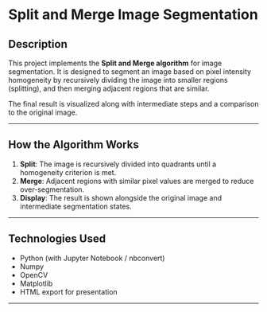 # Split and Merge Image Segmentation

## Description

This project implements the **Split and Merge algorithm** for image segmentation. It is designed to segment an image based on pixel intensity homogeneity by recursively dividing the image into smaller regions (splitting), and then merging adjacent regions that are similar.

The final result is visualized along with intermediate steps and a comparison to the original image.

---

## How the Algorithm Works

1. **Split**: The image is recursively divided into quadrants until a homogeneity criterion is met.
2. **Merge**: Adjacent regions with similar pixel values are merged to reduce over-segmentation.
3. **Display**: The result is shown alongside the original image and intermediate segmentation states.

---

## Technologies Used

- Python (with Jupyter Notebook / nbconvert)
- Numpy
- OpenCV
- Matplotlib
- HTML export for presentation

---
